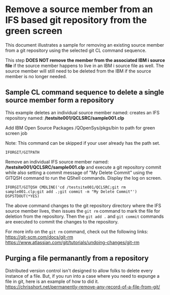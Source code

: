 # Remove a source member from an IFS based git repository from the green screen
This document illustrates a sample for removing an existing source member from a git repository using the selected git CL command sequence.

This step **DOES NOT remove the member from the associated IBM i source file** if the source member happens to live in an IBM i source file as well. The source member will still need to be deleted from the IBM if the source member is no longer needed.

## Sample CL command sequence to delete a single source member form a repository

This example deletes an individual source member named: creates an IFS repository named: **/testsite001/QCLSRC/sample001.clp**

Add IBM Open Source Packages /QOpenSys/pkgs/bin to path for green screen job

Note: This command can be skipped if your user already has the path set.     
```
IFORGIT/GITPATH          
```

Remove an individual IFS source member named: **/testsite001/QCLSRC/sample001.clp** and execute a git repository commit while also setting a commit message of "My Delete Commit" using the GITQSH command to run the QShell commands. Display the log on screen.
```
IFORGIT/GITQSH CMDLINE('cd /testsite001/QCLSRC;git rm sample001.clp;git add .;git commit -m "My Delete Commit"') DSPSTDOUT(*YES)                                               
```

The above command changes to the git repository directory where the IFS source member lives, then issues the ```git rm``` command to mark the file for deletion from the repository. Then the ```git add .``` and ```git commit``` commands are executed to commit the changes to the repository. 

For more info on the ```git rm``` command, check out the following links:\
https://git-scm.com/docs/git-rm
https://www.atlassian.com/git/tutorials/undoing-changes/git-rm
 
## Purging a file permanantly from a repository
Distributed version control isn't designed to allow folks to delete every instance of a file. But, if you run into a case where you need to expunge a file in git, here is an example of how to did it.\
https://chrisshort.net/permanently-remove-any-record-of-a-file-from-git/

